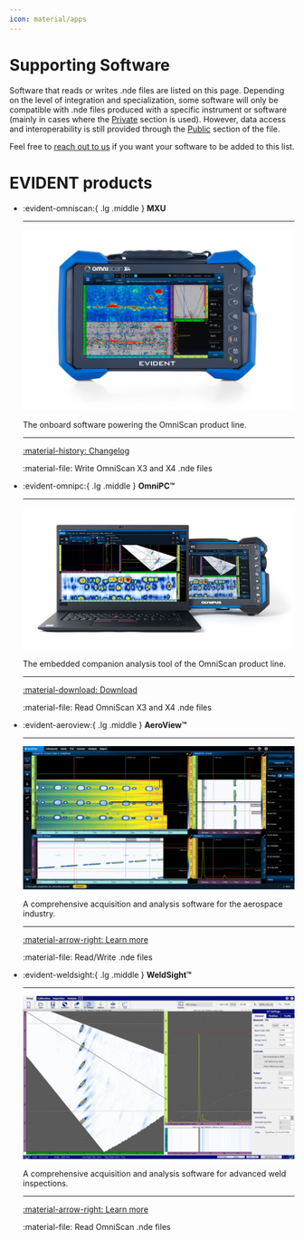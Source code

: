 ```yaml
---
icon: material/apps
---
```


# Supporting Software

Software that reads or writes .nde files are listed on this page. Depending on the level of integration and specialization, some software will only be compatible with .nde files produced with a specific instrument or software (mainly in cases where the [Private](../hdf5-structure/private-group.md) section is used). However, data access and interoperability is still provided through the [Public](../hdf5-structure/public-group.md) section of the file. 

Feel free to [reach out to us](mailto:nde_support@evidentscientific.com) if you want your software to be added to this list. 

# EVIDENT products

<div class="grid cards" markdown>

-   :evident-omniscan:{ .lg .middle } __MXU__

    ---

    ![OmniScan X4](../assets/images/supporting-software/OmniScan_X4.png)

    The onboard software powering the OmniScan product line.

    ---

    [:material-history: Changelog](evident/omniscan-mxu.md)

    :material-file: Write OmniScan X3 and X4 .nde files

-   :evident-omnipc:{ .lg .middle } __OmniPC&trade;__

    ---

    ![OmniPC](../assets/images/supporting-software/omnipc.png)

    The embedded companion analysis tool of the OmniScan product line.
    
    ---

    [:material-download: Download](https://www.olympus-ims.com/en/downloads/detail/?0[downloads][id]=276828775)

    :material-file: Read OmniScan X3 and X4 .nde files

-   :evident-aeroview:{ .lg .middle } __AeroView&trade;__

    ---

    ![AeroView](../assets/images/supporting-software/aeroview.png)

    A comprehensive acquisition and analysis software for the aerospace industry.
    
    ---

    [:material-arrow-right: Learn more](https://www.olympus-ims.com/en/aeroview/)

    :material-file: Read/Write .nde files

-   :evident-weldsight:{ .lg .middle } __WeldSight&trade;__

    ---
    ![WeldSight&trade;](../assets/images/supporting-software/weldsight.png)

    A comprehensive acquisition and analysis software for advanced weld inspections.
    
    ---

    [:material-arrow-right: Learn more](https://www.olympus-ims.com/weldsight/)

    :material-file: Read OmniScan .nde files


</div>